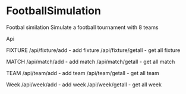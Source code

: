 # FootballSimulation
Footbal similation 
Simulate a football tournament with 8 teams

Api

FIXTURE
/api/fixture/add  - add fixture
/api/fixture/getall  - get all fixture

MATCH
/api/match/add  - add match
/api/match/getall  - get all match

TEAM
/api/team/add  - add team
/api/team/getall  - get all team

Week
/api/week/add  - add week
/api/week/getall  - get all week
